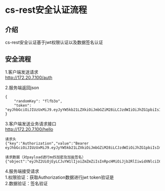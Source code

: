 # cs-rest安全认证流程

## 介绍

cs-rest安全认证基于jwt权限认证以及数据签名认证


## 安全流程
1.客户端发送请求    
http://172.20.7.100/auth   

2.服务端返回json
```
{
    "randomKey": "flfb3o",
    "token": "eyJhbGciOiJIUzUxMiJ9.eyJyYW5kb21LZXkiOiJmbGZiM28iLCJzdWIiOiJhZG1pbiIsImV4cCI6MTUzMTEzNDY2OSwiaWF0IjoxNTMwNTI5ODY5fQ.KSIqsEEEe0jcXSJ9zfokEvFXZ7FvHEOB6qOu7sYzJVb7dxuQIwxX5XUfnfOTEa3zrOaF5ydJg_ks_bcFbOpREQ"
}
```
3.客户端发送业务请求接口   
http://172.20.7.100/hello
```aidl
请求头
{"key":"Authorization","value":"Bearer eyJhbGciOiJIUzUxMiJ9.eyJyYW5kb21LZXkiOiJmbGZiM28iLCJzdWIiOiJhZG1pbiIsImV4cCI6MTUzMTEzNDY2OSwiaWF0IjoxNTMwNTI5ODY5fQ.KSIqsEEEe0jcXSJ9zfokEvFXZ7FvHEOB6qOu7sYzJVb7dxuQIwxX5XUfnfOTEa3zrOaF5ydJg_ks_bcFbOpREQ"}
```
```aidl
请求数据（对payload进行md5加密及加盐签名）
{"object":"eyJhZ2UiOjEyLCJuYW1lIjoiZmZmZiIsInRpcHMiOiJjb2RlIiwidXNlciI6InN0eWxlZmVuZyJ9","sign":"f5d58c5e31640d2dd458e56b3f6455d9"}
```

4.服务端接受请求   
1.权限验证：获取Authorization数据进行jwt token验证是  
2.数据验证：签名验证
